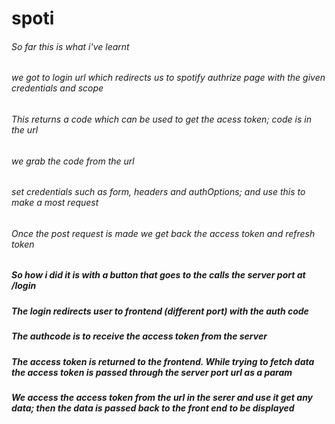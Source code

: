 # spoti

###### So far this is what i've learnt
###### we got to login url which redirects us to spotify authrize page with the given credentials and scope
###### This returns a code which can be used to get the acess token; code is in the url
###### we grab the code from the url
###### set credentials such as form, headers and authOptions; and use this to make a most request 
###### Once the post request is made we get back the access token and refresh token


##### So how i did it is with a button that goes to the calls the server port at /login 
##### The login redirects user to frontend (different port) with the auth code
##### The authcode is to receive the access token from the server
##### The access token is returned to the frontend. While trying to fetch data the access token is passed through the server port url as a param 
##### We access the access token from the url in the serer and use it get any data; then the data is passed back to the front end to be displayed
